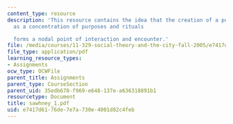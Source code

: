 ```yaml
---
content_type: resource
description: 'This resource contains the idea that the creation of a point which acts
  as a concentration of purposes and rituals

  forms a nodal point of interaction and encounter.'
file: /media/courses/11-329-social-theory-and-the-city-fall-2005/e7417d6176de7e7a730e4001d82c4feb_sawhney_1.pdf
file_type: application/pdf
learning_resource_types:
- Assignments
ocw_type: OCWFile
parent_title: Assignments
parent_type: CourseSection
parent_uid: 35edb678-f969-e648-137e-a636318891b1
resourcetype: Document
title: sawhney_1.pdf
uid: e7417d61-76de-7e7a-730e-4001d82c4feb
---
```

